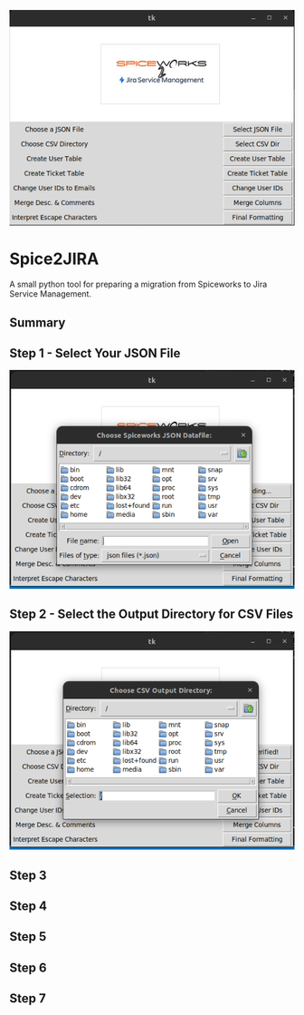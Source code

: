 ![spice2jira](media/application_preview.png)

# Spice2JIRA
A small python tool for preparing a migration from Spiceworks to Jira Service Management.

## Summary

## Step 1 - Select Your JSON File
![Step 1 - Import JSON](media/application_preview-step-1.png)

## Step 2 - Select the Output Directory for CSV Files
![Step 2 - Choose Output Directory](media/application_preview-step-2.png)


## Step 3

## Step 4

## Step 5

## Step 6

## Step 7

